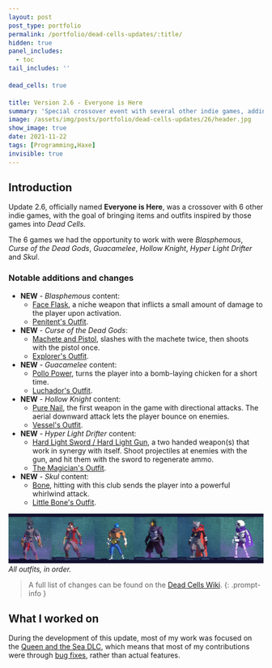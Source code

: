 ```yaml
---
layout: post
post_type: portfolio
permalink: /portfolio/dead-cells-updates/:title/
hidden: true
panel_includes:
  - toc
tail_includes: ''

dead_cells: true

title: Version 2.6 - Everyone is Here
summary: 'Special crossover event with several other indie games, adding new weapons and outfits inspired by those games.'
image: /assets/img/posts/portfolio/dead-cells-updates/26/header.jpg
show_image: true
date: 2021-11-22
tags: [Programming,Haxe]
invisible: true
---
```


## Introduction

Update 2.6, officially named **Everyone is Here**, was a crossover with 6 other indie games, with the goal of bringing items and outfits inspired by those games into _Dead Cells_.

The 6 games we had the opportunity to work with were _Blasphemous_, _Curse of the Dead Gods_, _Guacamelee_, _Hollow Knight_, _Hyper Light Drifter_ and _Skul_.

### Notable additions and changes

- **NEW** - _Blasphemous_ content:
  - [Face Flask](https://deadcells.wiki.gg/wiki/Face_Flask), a niche weapon that inflicts a small amount of damage to the player upon activation.
  - [Penitent's Outfit](https://deadcells.wiki.gg/wiki/Outfits#Penitent's_Outfit).
- **NEW** - _Curse of the Dead Gods_:
  - [Machete and Pistol](https://deadcells.wiki.gg/wiki/Machete_and_Pistol), slashes with the machete twice, then shoots with the pistol once.
  - [Explorer's Outfit](https://deadcells.wiki.gg/wiki/Outfits#Explorer's_Outfit).
- **NEW** - _Guacamelee_ content:
  - [Pollo Power](https://deadcells.wiki.gg/wiki/Pollo_Power), turns the player into a bomb-laying chicken for a short time.
  - [Luchador's Outfit](https://deadcells.wiki.gg/wiki/Outfits#Luchador's_Outfit).
- **NEW** - _Hollow Knight_ content:
  - [Pure Nail](https://deadcells.wiki.gg/wiki/Pure_Nail), the first weapon in the game with directional attacks. The aerial downward attack lets the player bounce on enemies.
  - [Vessel's Outfit](https://deadcells.wiki.gg/wiki/Outfits#Vessel's_Outfit).
- **NEW** - _Hyper Light Drifter_ content:
  - [Hard Light Sword / Hard Light Gun](https://deadcells.wiki.gg/wiki/Hard_Light_Sword), a two handed weapon(s) that work in synergy with itself. Shoot projectiles at enemies with the gun, and hit them with the sword to regenerate ammo.
  - [The Magician's Outfit](https://deadcells.wiki.gg/wiki/Outfits#The_Magician's_Outfit).
- **NEW** - _Skul_ content:
  - [Bone](https://deadcells.wiki.gg/wiki/Bone), hitting with this club sends the player into a powerful whirlwind attack.
  - [Little Bone's Outfit](https://deadcells.wiki.gg/wiki/Outfits#Little_Bone's_Outfit).

![](/assets/img/posts/portfolio/dead-cells-updates/26/26_all_outfits.png)
_All outfits, in order._

> A full list of changes can be found on the [Dead Cells Wiki](https://deadcells.wiki.gg/wiki/Version_2.6).
{: .prompt-info }

## What I worked on

During the development of this update, most of my work was focused on the [Queen and the Sea DLC](/portfolio/dead-cells-updates/queen-and-the-sea/), which means that most of my contributions were through [bug fixes](https://deadcells.wiki.gg/wiki/Version_2.6#Bug_fixes), rather than actual features.